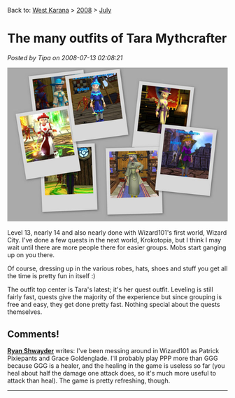 Back to: [West Karana](/posts/westkarana.md) > [2008](/posts/2008/westkarana.md) > [July](./westkarana.md)
# The many outfits of Tara Mythcrafter

*Posted by Tipa on 2008-07-13 02:08:21*

[![](../../../uploads/2008/07/outfits.jpg "outfits")](../../../uploads/2008/07/outfits.jpg)

Level 13, nearly 14 and also nearly done with Wizard101's first world, Wizard City. I've done a few quests in the next world, Krokotopia, but I think I may wait until there are more people there for easier groups. Mobs start ganging up on you there.

Of course, dressing up in the various robes, hats, shoes and stuff you get all the time is pretty fun in itself :)

The outfit top center is Tara's latest; it's her quest outfit. Leveling is still fairly fast, quests give the majority of the experience but since grouping is free and easy, they get done pretty fast. Nothing special about the quests themselves.

## Comments!

**[Ryan Shwayder](http://www.nerfbat.com/)** writes: I've been messing around in Wizard101 as Patrick Pixiepants and Grace Goldenglade. I'll probably play PPP more than GGG because GGG is a healer, and the healing in the game is useless so far (you heal about half the damage one attack does, so it's much more useful to attack than heal). The game is pretty refreshing, though.

---

